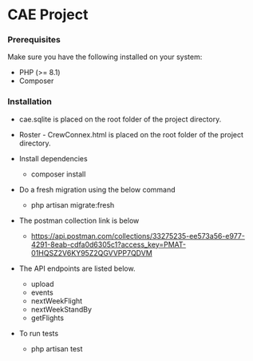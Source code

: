 # CAE Project

### Prerequisites

Make sure you have the following installed on your system:

- PHP (>= 8.1)
- Composer

### Installation
- cae.sqlite is placed on the root folder of the project directory.

- Roster - CrewConnex.html is placed on the root folder of the project directory.

- Install dependencies
    - composer install

- Do a fresh migration using the below command
    - php artisan migrate:fresh

- The postman collection link is below
    - https://api.postman.com/collections/33275235-ee573a56-e977-4291-8eab-cdfa0d6305c1?access_key=PMAT-01HQSZ2V6KY95Z2QGVVPP7QDVM

- The API endpoints are listed below.
    - upload
    - events
    - nextWeekFlight
    - nextWeekStandBy
    - getFlights

- To run tests
    - php artisan test